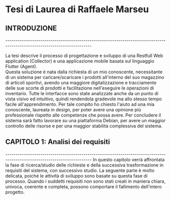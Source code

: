 <h1> Tesi di Laurea di Raffaele Marseu</h1>

<h2> INTRODUZIONE </h2>
------------------------------------------------------------------------------------------------------------------------

La tesi descrive il processo di progettazione e sviluppo di una Restfull Web application (Collector) e una applicazione mobile basata sul linguaggio Flutter (Agent).  
Questa soluzione è nata dalla richiesta di un mio conoscente, necessitante di un sistema per caricare/scaricare i prodotti all'interno del suo magazzino di articoli sportivi, avendo una maggiore digitalizzazione e tracciamente delle sue scorte di prodotti e facilitazione nell'eseguire le operazioni di inventario. Tutte le interfacce sono state analizzate anche da un punto di vista visivo ed intuitivo, quindi rendendola gradevole ma allo stesso tempo facile all'apprendimento. Per tale compito ho chiesto l'aiuto ad una mia conoscente, laureata in design, per poter avere una opinione più professionale rispetto alle competenze che possa avere. Per concludere il sistema sarà fatto lavorare su una piattaforma Debian, per avere un maggior controllo delle risorse e per una maggior stabilità complessiva del sistema.

<h2> CAPITOLO 1: Analisi dei requisiti </h2>
------------------------------------------------------------------------------------------------------------------------
In questo capitolo verrà affrontata la fase di ricerca/studio delle richieste e della successiva trasformazione in requisiti del sistema, con successivo studio.  
La seguente parte è molto delicata, poiché le attività di sviluppo sono basate su questa fase di processo.
Quando i suddetti requisiti non sono stati creati in maniera chiara, univoca, coerente e completa, possono comportare il fallimento dell'intero progetto.
